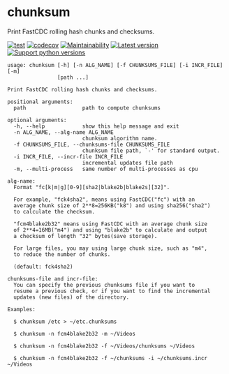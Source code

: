 # chunksum

Print FastCDC rolling hash chunks and checksums.

[![test](https://github.com/xyb/chunksum/actions/workflows/test.yml/badge.svg)](https://github.com/xyb/chunksum/actions/workflows/test.yml)
[![codecov](https://codecov.io/gh/xyb/chunksum/branch/main/graph/badge.svg?token=LR3ET0TBK2)](https://codecov.io/gh/xyb/chunksum)
[![Maintainability](https://api.codeclimate.com/v1/badges/9bd0a3b4fcefb196b2f8/maintainability)](https://codeclimate.com/github/xyb/chunksum/maintainability)
[![Latest version](https://img.shields.io/pypi/v/chunksum.svg)](https://pypi.org/project/chunksum/)
[![Support python versions](https://img.shields.io/pypi/pyversions/chunksum)](https://pypi.org/project/chunksum/)

```
usage: chunksum [-h] [-n ALG_NAME] [-f CHUNKSUMS_FILE] [-i INCR_FILE] [-m]
                [path ...]

Print FastCDC rolling hash chunks and checksums.

positional arguments:
  path                  path to compute chunksums

optional arguments:
  -h, --help            show this help message and exit
  -n ALG_NAME, --alg-name ALG_NAME
                        chunksum algorithm name.
  -f CHUNKSUMS_FILE, --chunksums-file CHUNKSUMS_FILE
                        chunksum file path, `-' for standard output.
  -i INCR_FILE, --incr-file INCR_FILE
                        incremental updates file path
  -m, --multi-process   same number of multi-processes as cpu

alg-name:
  Format "fc[k|m|g][0-9][sha2|blake2b|blake2s][32]".

  For example, "fck4sha2", means using FastCDC("fc") with an
  average chunk size of 2**8=256KB("k8") and using sha256("sha2")
  to calculate the checksum.

  "fcm4blake2b32" means using FastCDC with an average chunk size
  of 2**4=16MB("m4") and using "blake2b" to calculate and output
  a checksum of length "32" bytes(save storage).

  For large files, you may using large chunk size, such as "m4",
  to reduce the number of chunks.

  (default: fck4sha2)

chunksums-file and incr-file:
  You can specify the previous chunksums file if you want to
  resume a previous check, or if you want to find the incremental
  updates (new files) of the directory.

Examples:

  $ chunksum /etc > ~/etc.chunksums

  $ chunksum -n fcm4blake2b32 -m ~/Videos

  $ chunksum -n fcm4blake2b32 -f ~/Videos/chunksums ~/Videos

  $ chunksum -n fcm4blake2b32 -f ~/chunksums -i ~/chunksums.incr ~/Videos
```
